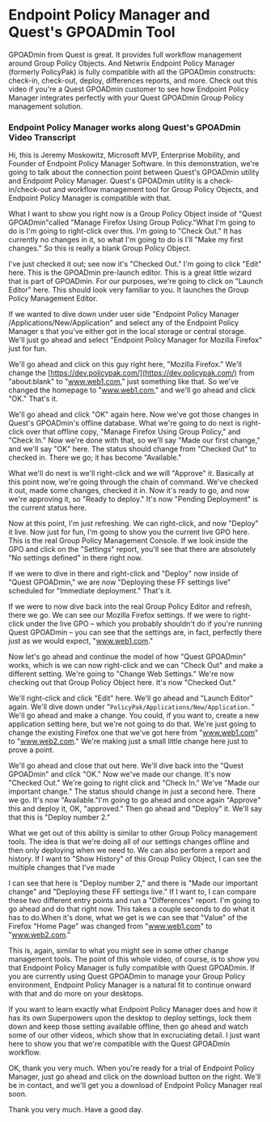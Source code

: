 # Endpoint Policy Manager and Quest's GPOADmin Tool

GPOADmin from Quest is great. It provides full workflow management around Group Policy Objects. And
Netwrix Endpoint Policy Manager (formerly PolicyPak) is fully compatible with all the GPOADmin
constructs: check-in, check-out, deploy, differences reports, and more. Check out this video if
you're a Quest GPOADmin customer to see how Endpoint Policy Manager integrates perfectly with your
Quest GPOADmin Group Policy management solution.

### Endpoint Policy Manager works along Quest's GPOADmin Video Transcript

Hi, this is Jeremy Moskowitz, Microsoft MVP, Enterprise Mobility, and Founder of Endpoint Policy
Manager Software. In this demonstration, we're going to talk about the connection point between
Quest's GPOADmin utility and Endpoint Policy Manager. Quest's GPOADmin utility is a
check-in/check-out and workflow management tool for Group Policy Objects, and Endpoint Policy
Manager is compatible with that.

What I want to show you right now is a Group Policy Object inside of "Quest GPOADmin"called "Manage
Firefox Using Group Policy."What I'm going to do is I'm going to right-click over this. I'm going to
"Check Out." It has currently no changes in it, so what I'm going to do is I'll "Make my first
changes." So this is really a blank Group Policy Object.

I've just checked it out; see now it's "Checked Out." I'm going to click "Edit" here. This is the
GPOADmin pre-launch editor. This is a great little wizard that is part of GPOADmin. For our
purposes, we're going to click on "Launch Editor" here. This should look very familiar to you. It
launches the Group Policy Management Editor.

If we wanted to dive down under user side "Endpoint Policy Manager /Applications/New/Application"
and select any of the Endpoint Policy Manager s that you've either got in the local storage or
central storage. We'll just go ahead and select "Endpoint Policy Manager for Mozilla Firefox" just
for fun.

We'll go ahead and click on this guy right here, "Mozilla Firefox." We'll change the
[https://dev.policypak.com/](https://dev.policypak.com/) from "about:blank" to "www.web1.com," just
something like that. So we've changed the homepage to "www.web1.com," and we'll go ahead and click
"OK." That's it.

We'll go ahead and click "OK" again here. Now we've got those changes in Quest's GPOADmin's offline
database. What we're going to do next is right-click over that offline copy, "Manage Firefox Using
Group Policy," and "Check In." Now we're done with that, so we'll say "Made our first change," and
we'll say "OK" here. The status should change from "Checked Out" to checked in. There we go; it has
become "Available."

What we'll do next is we'll right-click and we will "Approve" it. Basically at this point now, we're
going through the chain of command. We've checked it out, made some changes, checked it in. Now it's
ready to go, and now we're approving it, so "Ready to deploy." It's now "Pending Deployment" is the
current status here.

Now at this point, I'm just refreshing. We can right-click, and now "Deploy" it live. Now just for
fun, I'm going to show you the current live GPO here. This is the real Group Policy Management
Console. If we look inside the GPO and click on the "Settings" report, you'll see that there are
absolutely "No settings defined" in there right now.

If we were to dive in there and right-click and "Deploy" now inside of "Quest GPOADmin," we are now
"Deploying these FF settings live" scheduled for "Immediate deployment." That's it.

If we were to now dive back into the real Group Policy Editor and refresh, there we go. We can see
our Mozilla Firefox settings. If we were to right-click under the live GPO – which you probably
shouldn't do if you're running Quest GPOADmin – you can see that the settings are, in fact,
perfectly there just as we would expect, "www.web1.com."

Now let's go ahead and continue the model of how "Quest GPOADmin" works, which is we can now
right-click and we can "Check Out" and make a different setting. We're going to "Change Web
Settings." We're now checking out that Group Policy Object here. It's now "Checked Out."

We'll right-click and click "Edit" here. We'll go ahead and "Launch Editor" again. We'll dive down
under "`PolicyPak/Applications/New/Application.`" We'll go ahead and make a change. You could, if
you want to, create a new application setting here, but we're not going to do that. We're just going
to change the existing Firefox one that we've got here from "www.web1.com" to "www.web2.com." We're
making just a small little change here just to prove a point.

We'll go ahead and close that out here. We'll dive back into the "Quest GPOADmin" and click "OK."
Now we've made our change. It's now "Checked Out." We're going to right click and "Check In." We've
"Made our important change." The status should change in just a second here. There we go. It's now
"Available."I'm going to go ahead and once again "Approve" this and deploy it, OK, "approved." Then
go ahead and "Deploy" it. We'll say that this is "Deploy number 2."

What we get out of this ability is similar to other Group Policy management tools. The idea is that
we're doing all of our settings changes offline and then only deploying when we need to. We can also
perform a report and history. If I want to "Show History" of this Group Policy Object, I can see the
multiple changes that I've made

I can see that here is "Deploy number 2," and there is "Made our important change" and "Deploying
these FF settings live." If I want to, I can compare these two different entry points and run a
"Differences" report. I'm going to go ahead and do that right now. This takes a couple seconds to do
what it has to do.When it's done, what we get is we can see that "Value" of the Firefox "Home Page"
was changed from "www.web1.com" to "www.web2.com."

This is, again, similar to what you might see in some other change management tools. The point of
this whole video, of course, is to show you that Endpoint Policy Manager is fully compatible with
Quest GPOADmin. If you are currently using Quest GPOADmin to manage your Group Policy environment,
Endpoint Policy Manager is a natural fit to continue onward with that and do more on your desktops.

If you want to learn exactly what Endpoint Policy Manager does and how it has its own Superpowers
upon the desktop to deploy settings, lock them down and keep those setting available offline, then
go ahead and watch some of our other videos, which show that in excruciating detail. I just want
here to show you that we're compatible with the Quest GPOADmin workflow.

OK, thank you very much. When you're ready for a trial of Endpoint Policy Manager, just go ahead and
click on the download button on the right. We'll be in contact, and we'll get you a download of
Endpoint Policy Manager real soon.

Thank you very much. Have a good day.
